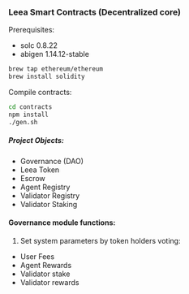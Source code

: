 ### Leea Smart Contracts (Decentralized core)

Prerequisites:

* solc 0.8.22
* abigen 1.14.12-stable

```sh
brew tap ethereum/ethereum
brew install solidity
```

Compile contracts:

```sh
cd contracts
npm install
./gen.sh
```

##### Project Objects:
* Governance (DAO) 
* Leea Token
* Escrow
* Agent Registry 
* Validator Registry 
* Validator Staking

#### Governance module functions:

1. Set system parameters by token holders voting:
* User Fees
* Agent Rewards
* Validator stake
* Validator rewards

